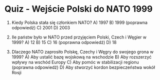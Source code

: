  # Quiz - Wejście Polski do NATO 1999

1. Kiedy Polska stała się członkiem NATO?
   A) 1997
   B) 1999 (poprawna odpowiedź)
   C) 2001
   D) 2003

2. Ile państw było w NATO przed przyjęciem Polski, Czech i Węgier w 1999?
   A) 12
   B) 15
   C) 16 (poprawna odpowiedź)
   D) 18

3. Dlaczego NATO zaprosiło Polskę, Czechy i Węgry do swojego grona w 1999?
   A) Aby ustalić bazę wojskową na wschodzie
   B) Aby rozszerzyć wpływy na wschód Europy
   C) Aby pomóc w stabilizacji regionu (poprawna odpowiedź)
   D) Aby stworzyć kordon bezpieczeństwa wokół Rosji

